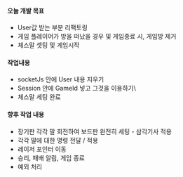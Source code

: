 #### 오늘 개발 목표

- User값 받는 부분 리팩토링
- 게임 플레이어가 방을 떠났을 경우 및 게임종료 시, 게임방 제거
- 체스말 셋팅 및 게임시작



#### 작업내용

- socketJs 안에 User 내용 지우기
- Session 안에 GameId 넣고 그것을 이용하기\
- 체스말 세팅 완료



#### 향후 작업 내용

- 장기판 각각 말 회전하여 보드판 완전히 세팅 - 삼각기사 적용
- 각각 말에 대한 명령 전달 / 적용
- 레이저 포인터 이동
- 승리, 패배 알림, 게임 종료
- 예외 처리
